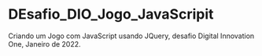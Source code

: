 # DEsafio_DIO_Jogo_JavaScripit
Criando um Jogo com JavaScript usando JQuery, desafio Digital Innovation One, Janeiro de 2022.
